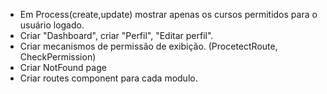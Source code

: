- Em Process(create,update) mostrar apenas os cursos permitidos para o usuário logado.
- Criar "Dashboard", criar "Perfil", "Editar perfil".
- Criar mecanismos de permissão de exibição. (ProcetectRoute, CheckPermission)
- Criar NotFound page
- Criar routes component para cada modulo.

